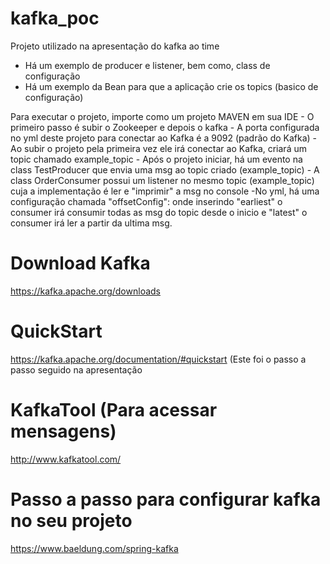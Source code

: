# kafka_poc
Projeto utilizado na apresentação do kafka ao time

  - Há um exemplo de producer e listener, bem como, class de configuração
  - Há um exemplo da Bean para que a aplicação crie os topics (basico de configuração)
  
  
  Para executar o projeto, importe como um projeto MAVEN em sua IDE
    - O primeiro passo é subir o Zookeeper e depois o kafka 
    - A porta configurada no yml deste projeto para conectar ao Kafka é a 9092 (padrão do Kafka)
    - Ao subir o projeto pela primeira vez ele irá conectar ao Kafka, criará um topic chamado example_topic
      - Após o projeto iniciar, há um evento na class TestProducer que envia uma msg ao topic criado (example_topic)
      - A class OrderConsumer possui um listener no mesmo topic (example_topic) cuja a implementação é ler e "imprimir" a msg no console
      -No yml, há uma configuração chamada "offsetConfig":  onde inserindo "earliest" o consumer irá consumir todas as msg do topic desde o inicio e "latest" o consumer irá ler a partir da ultima msg.


# Download Kafka
https://kafka.apache.org/downloads

# QuickStart
https://kafka.apache.org/documentation/#quickstart
(Este foi o passo a passo seguido na apresentação

# KafkaTool (Para acessar mensagens)
http://www.kafkatool.com/

# Passo a passo para configurar kafka no seu projeto 
https://www.baeldung.com/spring-kafka


